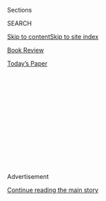 <div id="app">

<div>

<div>

<div>

<div class="NYTAppHideMasthead css-1q2w90k e1suatyy0">

<div class="section css-ui9rw0 e1suatyy2">

<div class="css-eph4ug er09x8g0">

<div class="css-6n7j50">

</div>

<span class="css-1dv1kvn">Sections</span>

<div class="css-10488qs">

<span class="css-1dv1kvn">SEARCH</span>

</div>

[Skip to content](#site-content)[Skip to site index](#site-index)

</div>

<div id="masthead-section-label" class="css-1wr3we4 eaxe0e00">

[Book
Review](https://www.nytimes3xbfgragh.onion/section/books/review)

</div>

<div class="css-10698na e1huz5gh0">

</div>

</div>

<div id="masthead-bar-one" class="section hasLinks css-15hmgas e1csuq9d3">

<div class="css-uqyvli e1csuq9d0">

</div>

<div class="css-1uqjmks e1csuq9d1">

</div>

<div class="css-9e9ivx">

[](https://myaccount.nytimes3xbfgragh.onion/auth/login?response_type=cookie&client_id=vi)

</div>

<div class="css-1bvtpon e1csuq9d2">

[Today’s
Paper](https://www.nytimes3xbfgragh.onion/section/todayspaper)

</div>

</div>

</div>

</div>

<div data-aria-hidden="false">

<div id="site-content" data-role="main">

<div>

<div class="css-1aor85t" style="opacity:0.000000001;z-index:-1;visibility:hidden">

<div class="css-1hqnpie">

<div class="css-epjblv">

<span class="css-17xtcya">[Book
Review](/section/books/review)</span><span class="css-x15j1o">|</span><span class="css-fwqvlz">Maaza
Mengiste Sings a Modern Song of
War</span>

</div>

<div class="css-k008qs">

<div class="css-1iwv8en">

<span class="css-18z7m18"></span>

<div>

</div>

</div>

<span class="css-1n6z4y">https://nyti.ms/2mWhwKI</span>

<div class="css-1705lsu">

<div class="css-4xjgmj">

<div class="css-4skfbu" data-role="toolbar" data-aria-label="Social Media Share buttons, Save button, and Comments Panel with current comment count" data-testid="share-tools">

  - 
  - 
  - 
  - 
    
    <div class="css-6n7j50">
    
    </div>

  - 

</div>

</div>

</div>

</div>

</div>

</div>

<div id="NYT_TOP_BANNER_REGION" class="css-13pd83m">

</div>

<div id="top-wrapper" class="css-1sy8kpn">

<div id="top-slug" class="css-l9onyx">

Advertisement

</div>

[Continue reading the main
story](#after-top)

<div class="ad top-wrapper" style="text-align:center;height:100%;display:block;min-height:250px">

<div id="top" class="place-ad" data-position="top" data-size-key="top">

</div>

</div>

<div id="after-top">

</div>

</div>

<div id="sponsor-wrapper" class="css-1hyfx7x">

<div id="sponsor-slug" class="css-19vbshk">

Supported by

</div>

[Continue reading the main
story](#after-sponsor)

<div id="sponsor" class="ad sponsor-wrapper" style="text-align:center;height:100%;display:block">

</div>

<div id="after-sponsor">

</div>

</div>

Fiction

<div class="css-1vkm6nb ehdk2mb0">

# Maaza Mengiste Sings a Modern Song of War

</div>

<div class="css-79elbk" data-testid="photoviewer-wrapper">

<div class="css-z3e15g" data-testid="photoviewer-wrapper-hidden">

</div>

<div class="css-1a48zt4 ehw59r15" data-testid="photoviewer-children">

![<span class="css-cnj6d5 e1z0qqy90" itemprop="copyrightHolder"><span class="css-1ly73wi e1tej78p0">Credit...</span><span><span>Angie
Wang</span></span></span>](https://static01.graylady3jvrrxbe.onion/images/2019/10/13/books/review/13Serpell-COVER/13Serpell-COVER-articleLarge.jpg?quality=75&auto=webp&disable=upscale)

</div>

</div>

<div class="css-170u9t6">

<div class="css-u7fh8e">

<div class="css-79elbk">

Buy Book<span data-aria-hidden="true">
    ▾</span>

  - [Amazon](https://www.amazon.com/gp/search?index=books&tag=NYTBSREV-20&field-keywords=The+Shadow+King+Maaza+Mengiste)
  - [Apple
    Books](https://du-gae-books-dot-nyt-du-prd.appspot.com/buy?title=The+Shadow+King&author=Maaza+Mengiste)
  - [Barnes and
    Noble](https://www.anrdoezrs.net/click-7990613-11819508?url=https%3A%2F%2Fwww.barnesandnoble.com%2Fw%2F%3Fean%3D9780393083569)
  - [Books-A-Million](https://www.anrdoezrs.net/click-7990613-35140?url=https%3A%2F%2Fwww.booksamillion.com%2Fp%2FThe%2BShadow%2BKing%2FMaaza%2BMengiste%2F9780393083569)
  - [Bookshop](https://bookshop.org/a/3546/9780393083569)
  - [Indiebound](https://www.indiebound.org/book/9780393083569?aff=NYT)

</div>

When you purchase an independently reviewed book through our site, we
earn an affiliate commission.

</div>

</div>

<div class="css-xt80pu e12qa4dv0">

<div class="css-18e8msd">

<div class="css-vp77d3 epjyd6m0">

<div class="css-1baulvz">

By <span class="css-1baulvz last-byline" itemprop="name">Namwali
Serpell</span>

</div>

</div>

  - 
    
    <div class="css-ld3wwf e16638kd2">
    
    Published Sept. 26, 2019Updated Sept. 27,
    2019
    
    </div>

  - 
    
    <div class="css-4xjgmj">
    
    <div class="css-pvvomx" data-role="toolbar" data-aria-label="Social Media Share buttons, Save button, and Comments Panel with current comment count" data-testid="share-tools">
    
      - 
      - 
      - 
      - 
        
        <div class="css-6n7j50">
        
        </div>
    
      - 
    
    </div>
    
    </div>

</div>

</div>

<div class="section meteredContent css-1r7ky0e" name="articleBody" itemprop="articleBody">

<div class="css-1fanzo5 StoryBodyCompanionColumn">

<div class="css-53u6y8">

**THE SHADOW KING**  
By Maaza Mengiste

A conundrum: How to sing a song of war? For those who send humans to die
in battle for notions like property and borders, it must seem simple:
Sing war broadly, with your whole chest, with lyrics like patriotism,
courage and loyalty. For those who mourn the dead — scribes like the
Greek poet Simonides, who wrote epitaphs for fallen warriors — your
voice must tremble with poignancy, with a certain piteousness. But what
about for denizens of the 21st century, those who wish to address the
weight of a past crammed with war, while sounding a clarion warning to
the future?

There’s much to consider, especially for writers. There’s the problem of
scale; both the minutiae and the panoramas of warfare must be balanced
and accurate. There’s the problem of beauty. The long history of war
writing — from Tennyson to Pat Barker to Adichie — tends toward the
grandeur and grace we call “the sublime.” Yet it feels like a mockery or
an offense to depict battle too beautifully. You must not be maudlin,
either. You must not bray or propagandize. You must be neither too
abstract nor too clinical. You must not succumb to the comic-book
temptation to glorify gore or indulge in the macabre bloodsloshing of
murder. And what on earth do you do with the women?

As Cara Hoffman noted in The New York Times in 2014, “stories about
female veterans are nearly absent from our culture. It’s not that their
stories are poorly told. It’s that their stories are simply not told in
our literature, film and popular culture.” In the ancient tales, women
do crop up as both the causes and trophies of conflict (Helen, Briseis).
In recent narratives, they mostly appear as refugees and casualties. In
war stories both old and new, women are nurses to the wounded, and the
victims of rape — war’s unbanishable shadow. Rarely are they depicted as
warriors. Is that a profound truth or a blind
spot?

<div class="css-79elbk" data-testid="photoviewer-wrapper">

<div class="css-z3e15g" data-testid="photoviewer-wrapper-hidden">

</div>

<div class="css-1a48zt4 ehw59r15" data-testid="photoviewer-children">

<div class="css-zgakxe erfvjey0">

<span class="css-1ly73wi e1tej78p0">Image</span>

<div class="css-zjzyr8">

<div data-testid="lazyimage-container" style="height:516.1999999999999px">

</div>

</div>

</div>

<span class="css-16f3y1r e13ogyst0" data-aria-hidden="true">Maaza
Mengiste’s lyrical, remarkable new novel, “The Shadow King,” set during
the Second Italo-Ethiopian War, somehow manages to solve the riddle of
how to sing war
now.</span><span class="css-cnj6d5 e1z0qqy90" itemprop="copyrightHolder"><span class="css-1ly73wi e1tej78p0">Credit...</span><span>Nina
Subin</span></span>

</div>

</div>

Maaza Mengiste’s lyrical, remarkable new novel, “The Shadow King,” set
during the Second Italo-Ethiopian War, somehow manages to solve the
riddle of how to sing war now. She doesn’t seek a narrow path between
the straits of these artistic and ethical questions. Instead, she
encompasses them in all their contradiction, laying them out in
breathtakingly skillful juxtaposition. Indeed, the problem of the woman
at war — the fundamental opposition of being the ultimate cause versus
the ultimate victim, of power versus precarity — is the structure of
conflict at the core of the novel, which ends with the phrase “Settle
into a heart and split it forever.”

</div>

</div>

<div class="css-1fanzo5 StoryBodyCompanionColumn">

<div class="css-53u6y8">

“The Shadow King” tells the story of Hirut, a young Ethiopian woman who
goes from lowly servant to proud warrior. She begins the novel as an
orphan who works alongside an unnamed cook in the household of a man
named Kidane and his wife, Aster. The relationships between the
characters — a tangle of lust, loyalty, jealousy, resentment, tenderness
— emerge, fittingly, around a battle over Hirut’s gun. This Wujigra,
“designed to deliver a single lethal shot with consistent accuracy,”
was given to Hirut by her late father, who used it as a soldier in the
First Italo-Ethiopian War. Once the family’s most prized possession, the
weapon becomes even more valuable when Italy invades Ethiopia again in
1935. Hirut hides the gun under her bed; Aster, suspicious that the girl
has stolen a necklace, finds it during one of her raids; Kidane takes it
from both of them. In response, Hirut — in a surprising but convincing
turn — starts stealing things from the household and burying them in a
hole by the stable.

Upon discovering the trove, Aster beats and whips Hirut in a harrowing
scene, the beauty and psychological precision of which distinguish the
novel as a whole: “The blow comes as a relief to Hirut. It is something
to do: to be hit. It is somewhere to go: to be in pain. She welcomes the
distraction from the tremor she feels seeping out of Aster and sinking
into her own skin. … Slowly, she feels the cuts and gashes, the burn of
open wounds. She is splitting into pieces.” When the violence pauses,
“the world spins in an unnatural quiet. There is just Aster pressing
her face on the ground, sliding toward her. Hirut notes the frantic
sorrow in her eyes, the way her mouth is chewing words to spit them out.
Dust blooms as Aster drags herself over dirt as if she has forgotten the
use of her legs, as if her body cannot contain the full weight of her
fury.”

As the novel proceeds, the relationship between Aster and Hirut ebbs and
flows, takes odd twists, and bubbles into fury and love. Both women are
at different times raped by Kidane: Aster as a child bride, in a
wedding-night scene that teeters delicately between desire and terror;
and Hirut decades later, after he has become her commander. The second
time he violates her, Hirut’s response is startling: “She yawns.” And
yawns and yawns again — “it is both absurd and luxurious. A shock and a
relief. It is a fist uncoiling and expanding inside her body, a long,
extended breath singed and shaped by hate” — until, in utter humiliation
and bewilderment, Kidane stops. This is not a glib safety tip, a
narrative pepper spray, but rather a strange, complex negotiation of
power between this man and this
woman.

<div class="css-79elbk" data-testid="photoviewer-wrapper">

<div class="css-z3e15g" data-testid="photoviewer-wrapper-hidden">

</div>

<div class="css-1a48zt4 ehw59r15" data-testid="photoviewer-children">

<div class="css-zgakxe erfvjey0">

<span class="css-1ly73wi e1tej78p0">Image</span>

<div class="css-zjzyr8">

<div data-testid="lazyimage-container" style="height:587.7333333333332px">

</div>

</div>

</div>

<span class="css-16f3y1r e13ogyst0" data-aria-hidden="true">For once,
all this grandeur, all this grace, is in the service of a tale of a
woman, Hirut, as indelible and compelling a hero as any I’ve read in
years.</span><span class="css-cnj6d5 e1z0qqy90" itemprop="copyrightHolder"><span class="css-1ly73wi e1tej78p0">Credit...</span><span>
</span></span>

</div>

</div>

</div>

</div>

<div class="css-1fanzo5 StoryBodyCompanionColumn">

<div class="css-53u6y8">

When the war begins in earnest, these personal conflicts do not fall
away; they accrue even greater stakes. Like Hirut, Aster too needs
“something to do,” to be, beyond her life at home, so she takes on the
role of soldier, with wild and fierce pride. When Kidane assumes command
of a rebel force in the north to fight off the Italians, his wife
insists on gathering and training local women to support the effort.
Hirut joins the troop, gets her gun back and fights alongside these
women, who are celebrated in rhetoric usually reserved for male
warriors. When Hirut trains, the foe she pictures is Kidane. She later
takes on a key role in the war when she notices that a peasant musician
named Minim (“Nothing”) bears an uncanny resemblance to Haile Selassie,
the emperor of Ethiopia who has vanished from the country. Kidane orders
Hirut to disguise Minim as the eponymous “Shadow King” in order to rally
the nation’s disheartened rebels. She appears beside him as his royal
guard.

Hirut and Aster are eventually captured and kept in a war camp run by a
Colonel Fucelli, who commands a Jewish-Italian soldier, Ettore Navarra
(or “Foto”; he always keeps a camera with him), to capture the Ethiopian
prisoners in another, perhaps more horrific way: by taking pictures of
them as they’re thrown off a cliff. Mengiste ventures into the minds of
these two men, with their confusions of cruelty and self-pity, their
musings about masculinity and representation. She also narrates the
inner worlds of two other women, Kidane’s cook and a prostitute named
Fifi, both of whom end up working in their own ways as rebel spies.
Mengiste even enters the mind of the historical Selassie, whose
“interludes” turn this second novel into a kind of prelude to her
first, “Beneath the Lion’s Gaze,” about his last days of rule in 1974.
Twice, we’re treated to a digressive, informational “Brief History” of
minor characters. Interspersed throughout are brief descriptions of
Ettore’s photographs, which become a material plot point that draws him
and Hirut together decades later, while also working as a canny
literalization of the Homeric metaphor. In addition to these many
perspectives, a “chorus” interjects lyrical commentary on the action.

This isn’t as complicated as it sounds. All these chapter forms are
short, if unpredictable, and the reader feels not at the whim of an
experimental dictator, but in the steady hands of a master. As in the
passage where Aster beats Hirut, certain words recur (split, spin,
bloom, awkward, frantic), and hearts tend to pound and thud a lot.
There’s no humor in this novel; laughter is bitter, sarcastic, mad
and, just once, happy. But we come to realize that these are deliberate
poetic choices — for simplicity and sublimity — as even more references
to the Greeks emerge. There are allusions to the “Iliad,” and echoes of
Icarus and Daedalus as Ethiopians take flight from the cliff. Selassie
has a vision of Simonides, along with a character from “Aida” and a
ghost, in a surreal penultimate scene that seemed the only misstep in
this majestic novel.

I forgave it because, for once, all this grandeur, all this grace, is in
the service of a tale of a woman, Hirut, as indelible and compelling a
hero as any I’ve read in years. This novel made me feel pity and fear,
and more times than is reasonable, gave me goose bumps. Reading it was
like this: In the middle of battle, tortured by the thought of Kidane’s
endless power over her, Hirut suddenly loses her fear of death. She runs
toward the Italian Army, taps at her own chest, and says: *Boom*.

</div>

</div>

</div>

<div>

</div>

<div>

</div>

<div>

</div>

<div>

<div id="bottom-wrapper" class="css-1ede5it">

<div id="bottom-slug" class="css-l9onyx">

Advertisement

</div>

[Continue reading the main
story](#after-bottom)

<div id="bottom" class="ad bottom-wrapper" style="text-align:center;height:100%;display:block;min-height:90px">

</div>

<div id="after-bottom">

</div>

</div>

</div>

</div>

</div>

## Site Index

<div>

</div>

## Site Information Navigation

  - [© <span>2020</span> <span>The New York Times
    Company</span>](https://help.nytimes3xbfgragh.onion/hc/en-us/articles/115014792127-Copyright-notice)

<!-- end list -->

  - [NYTCo](https://www.nytco.com/)
  - [Contact
    Us](https://help.nytimes3xbfgragh.onion/hc/en-us/articles/115015385887-Contact-Us)
  - [Work with us](https://www.nytco.com/careers/)
  - [Advertise](https://nytmediakit.com/)
  - [T Brand Studio](http://www.tbrandstudio.com/)
  - [Your Ad
    Choices](https://www.nytimes3xbfgragh.onion/privacy/cookie-policy#how-do-i-manage-trackers)
  - [Privacy](https://www.nytimes3xbfgragh.onion/privacy)
  - [Terms of
    Service](https://help.nytimes3xbfgragh.onion/hc/en-us/articles/115014893428-Terms-of-service)
  - [Terms of
    Sale](https://help.nytimes3xbfgragh.onion/hc/en-us/articles/115014893968-Terms-of-sale)
  - [Site
    Map](https://spiderbites.nytimes3xbfgragh.onion)
  - [Help](https://help.nytimes3xbfgragh.onion/hc/en-us)
  - [Subscriptions](https://www.nytimes3xbfgragh.onion/subscription?campaignId=37WXW)

</div>

</div>

</div>

</div>

